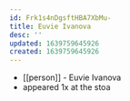 ```yaml
---
id: Frk1s4nDgsftHBA7XbMu-
title: Euvie Ivanova
desc: ''
updated: 1639759645926
created: 1639759645926
---
```



- [[person]] - Euvie Ivanova
- appeared 1x at the stoa
